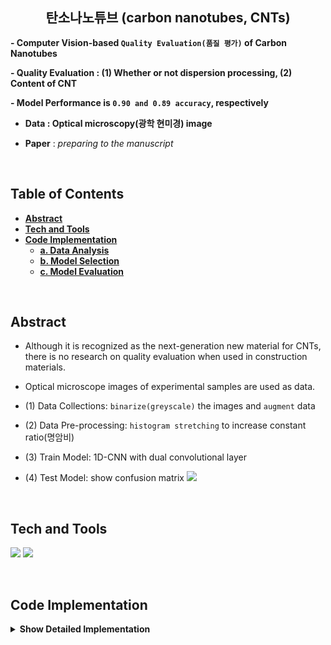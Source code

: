 <h2 align="center">탄소나노튜브 (carbon nanotubes, CNTs)</h2>

**- Computer Vision-based `Quality Evaluation(품질 평가)` of Carbon Nanotubes**

**- Quality Evaluation : (1) Whether or not dispersion processing, (2) Content of CNT**   

**- Model Performance is `0.90 and 0.89 accuracy`, respectively**

- **Data : Optical microscopy(광학 현미경) image**

- **Paper** : *preparing to the manuscript*

<br/>

## **Table of Contents** 
<b>

- [Abstract](#Abstract)
- [Tech and Tools](#Tech-and-Tools)
- [Code Implementation](#Code-Implementation)
  - [a. Data Analysis](#a.-Data-Analysis)
  - [b. Model Selection](#b.-Model-Selection)
  - [c. Model Evaluation](#c.-Model-Evaluation)
  
</b>
<br/>

## **Abstract**
- Although it is recognized as the next-generation new material for CNTs, there is no research on quality evaluation when used in construction materials.

- Optical microscope images of experimental samples are used as data.

- (1) Data Collections:  `binarize(greyscale)` the images and `augment` data

- (2) Data Pre-processing: `histogram stretching` to increase constant ratio(명암비)

- (3) Train Model: 1D-CNN with dual convolutional layer

- (4) Test Model: show confusion matrix
![](https://github.com/P-uyoung/AI-research/edit/master/CNT/Fig/Overview.png)
<br/>

## **Tech and Tools**
  <span><img src="https://img.shields.io/badge/Python-05122A?style=flat-square&logo=python"/></span>
  <span><img src="https://img.shields.io/badge/ScikitLearn-F7931E?style=flat-square&logo=ScikitLearn&logoColor=white"></span>
  
<br/>

## **Code Implementation**
<details>
<summary><b>Show Detailed Implementation</b></summary>
<div markdown="1">

### a. Data Analysis  
  **"Check (1) Distplot, (2) Outlier, (3) Clustering"**   
  
### b. Model Selection
**I used the following 5 models. So, combining these models, I useed the stakcing model as the final model. **
- Lasso(poly_degree=2)
- SVM
- GBM
- XGBoost
- RF
  
**The final model(stacking)'s `R^2 is 0.92`.** 

### c. Model Evaluation
- R^2 (main)
- R^2_adj
- MAPE
  
</div>
</details>





